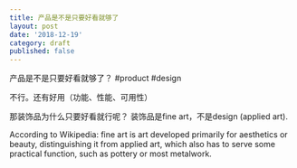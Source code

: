 ```yaml
---
title: 产品是不是只要好看就够了
layout: post
date: '2018-12-19'
category: draft
published: false
---
```


产品是不是只要好看就够了？
#product #design

不行。还有好用（功能、性能、可用性）

那装饰品为什么只要好看就行呢？
装饰品是fine art，不是design (applied art).

According to Wikipedia:
fine art is art developed primarily for aesthetics or beauty, distinguishing it from applied art, which also has to serve some practical function, such as pottery or most metalwork.


